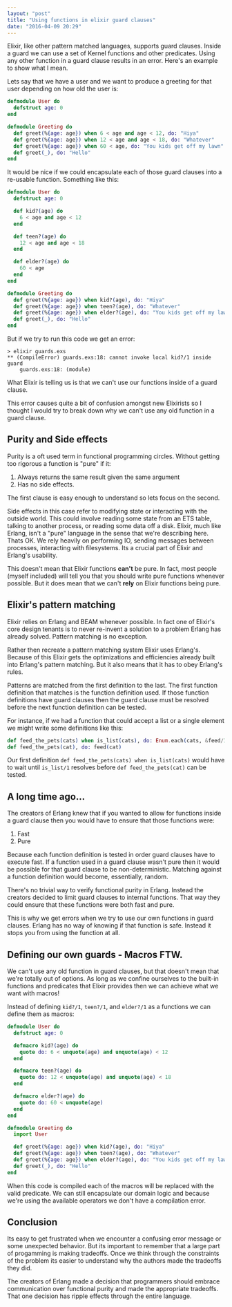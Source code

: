 ```yaml
---
layout: "post"
title: "Using functions in elixir guard clauses"
date: "2016-04-09 20:29"
---
```


Elixir, like other pattern matched languages, supports guard clauses. Inside a guard we can use a set of Kernel functions and other predicates. Using any other function in a guard clause results in an error. Here's an example to show what I mean.

Lets say that we have a user and we want to produce a greeting for that user depending on how old the user is:

```elixir
defmodule User do
  defstruct age: 0
end

defmodule Greeting do
  def greet(%{age: age}) when 6 < age and age < 12, do: "Hiya"
  def greet(%{age: age}) when 12 < age and age < 18, do: "Whatever"
  def greet(%{age: age}) when 60 < age, do: "You kids get off my lawn"
  def greet(_), do: "Hello"
end
```

It would be nice if we could encapsulate each of those guard clauses into a re-usable function. Something like this:

```elixir
defmodule User do
  defstruct age: 0

  def kid?(age) do
    6 < age and age < 12
  end

  def teen?(age) do
    12 < age and age < 18
  end

  def elder?(age) do
    60 < age
  end
end

defmodule Greeting do
  def greet(%{age: age}) when kid?(age), do: "Hiya"
  def greet(%{age: age}) when teen?(age), do: "Whatever"
  def greet(%{age: age}) when elder?(age), do: "You kids get off my lawn"
  def greet(_), do: "Hello"
end
```

But if we try to run this code we get an error:

```console
> elixir guards.exs
** (CompileError) guards.exs:18: cannot invoke local kid?/1 inside guard
    guards.exs:18: (module)
```

What Elixir is telling us is that we can't use our functions inside of a guard clause.

This error causes quite a bit of confusion amongst new Elixirists so I thought I would try to break down why we can't use any old function in a guard clause.

## Purity and Side effects

Purity is a oft used term in functional programming circles. Without getting too rigorous a function is "pure" if it:

1. Always returns the same result given the same argument
2. Has no side effects.

The first clause is easy enough to understand so lets focus on the second.

Side effects in this case refer to modifying state or interacting with the outside world. This could involve reading some state from an ETS table, talking to another process, or reading some data off a disk. Elixir, much like Erlang, isn't a "pure" language in the sense that we're describing here. Thats OK. We rely heavily on performing IO, sending messages between processes, interacting with filesystems. Its a crucial part of Elixir and Erlang's usability.

This doesn't mean that Elixir functions **can't** be pure. In fact, most people (myself included) will tell you that you should write pure functions whenever possible. But it does mean that we can't **rely** on Elixir functions being pure.

## Elixir's pattern matching

Elixir relies on Erlang and BEAM whenever possible. In fact one of Elixir's core design tenants is to never re-invent a solution to a problem Erlang has already solved. Pattern matching is no exception.

Rather then recreate a pattern matching system Elixir uses Erlang's. Because of this Elixir gets the optimizations and efficiencies already built into Erlang's pattern matching. But it also means that it has to obey Erlang's rules.

Patterns are matched from the first definition to the last. The first function definition that matches is the function definition used. If those function definitions have guard clauses then the guard clause must be resolved before the next function definition can be tested.

For instance, if we had a function that could accept a list or a single element we might write some definitions like this:

```elixir
def feed_the_pets(cats) when is_list(cats), do: Enum.each(cats, &feed/1)
def feed_the_pets(cat), do: feed(cat)
```

Our first definition `def feed_the_pets(cats) when is_list(cats)` would have to wait until `is_list/1` resolves before `def feed_the_pets(cat)` can be tested.

## A long time ago...

The creators of Erlang knew that if you wanted to allow for functions inside a guard clause then you would have to ensure that those functions were:

1. Fast
2. Pure

Because each function definition is tested in order guard clauses have to execute fast. If a function used in a guard clause wasn't pure then it would be possible for that guard clause to be non-deterministic. Matching against a function definition would become, essentially, random.

There's no trivial way to verify functional purity in Erlang. Instead the creators decided to limit guard clauses to internal functions. That way they could ensure that these functions were both fast and pure.

This is why we get errors when we try to use our own functions in guard clauses. Erlang has no way of knowing if that function is safe. Instead it stops you from using the function at all.

## Defining our own guards - Macros FTW.

We can't use any old function in guard clauses, but that doesn't mean that we're totally out of options. As long as we confine ourselves to the built-in functions and predicates that Elixir provides then we can achieve what we want with macros!

Instead of defining `kid?/1`, `teen?/1`, and `elder?/1` as a functions we can define them as macros:

```elixir
defmodule User do
  defstruct age: 0

  defmacro kid?(age) do
    quote do: 6 < unquote(age) and unquote(age) < 12
  end

  defmacro teen?(age) do
    quote do: 12 < unquote(age) and unquote(age) < 18
  end

  defmacro elder?(age) do
    quote do: 60 < unquote(age)
  end
end

defmodule Greeting do
  import User

  def greet(%{age: age}) when kid?(age), do: "Hiya"
  def greet(%{age: age}) when teen?(age), do: "Whatever"
  def greet(%{age: age}) when elder?(age), do: "You kids get off my lawn"
  def greet(_), do: "Hello"
end
```

When this code is compiled each of the macros will be replaced with the valid predicate. We can still encapsulate our domain logic and because we're using the available operators we don't have a compilation error.

## Conclusion

Its easy to get frustrated when we encounter a confusing error message or some unexpected behavior. But its important to remember that a large part of progamming is making tradeoffs. Once we think through the constraints of the problem its easier to understand why the authors made the tradeoffs they did.

The creators of Erlang made a decision that programmers should embrace communication over functional purity and made the appropriate tradeoffs. That one decision has ripple effects through the entire language.
